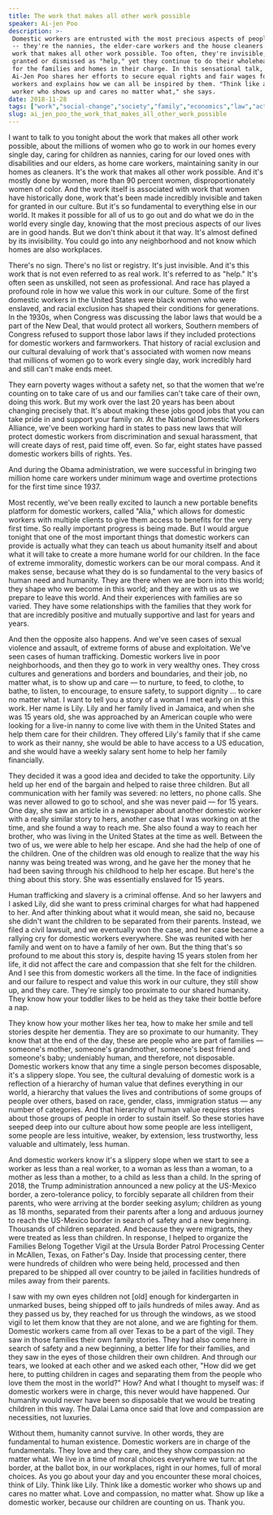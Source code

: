 ```yaml
---
title: The work that makes all other work possible
speaker: Ai-jen Poo
description: >-
 Domestic workers are entrusted with the most precious aspects of people's lives
 -- they're the nannies, the elder-care workers and the house cleaners who do the
 work that makes all other work possible. Too often, they're invisible, taken for
 granted or dismissed as "help," yet they continue to do their wholehearted best
 for the families and homes in their charge. In this sensational talk, activist
 Ai-Jen Poo shares her efforts to secure equal rights and fair wages for domestic
 workers and explains how we can all be inspired by them. "Think like a domestic
 worker who shows up and cares no matter what," she says.
date: 2018-11-28
tags: ["work","social-change","society","family","economics","law","activism","trafficking","humanity"]
slug: ai_jen_poo_the_work_that_makes_all_other_work_possible
---
```


I want to talk to you tonight about the work that makes all other work possible, about the
millions of women who go to work in our homes every single day, caring for children as
nannies, caring for our loved ones with disabilities and our elders, as home care workers,
maintaining sanity in our homes as cleaners. It's the work that makes all other work
possible. And it's mostly done by women, more than 90 percent women, disproportionately
women of color. And the work itself is associated with work that women have historically
done, work that's been made incredibly invisible and taken for granted in our culture. But
it's so fundamental to everything else in our world. It makes it possible for all of us to
go out and do what we do in the world every single day, knowing that the most precious
aspects of our lives are in good hands. But we don't think about it that way. It's almost
defined by its invisibility. You could go into any neighborhood and not know which homes
are also workplaces.

There's no sign. There's no list or registry. It's just invisible. And it's this work that
is not even referred to as real work. It's referred to as "help." It's often seen as
unskilled, not seen as professional. And race has played a profound role in how we value
this work in our culture. Some of the first domestic workers in the United States were
black women who were enslaved, and racial exclusion has shaped their conditions for
generations. In the 1930s, when Congress was discussing the labor laws that would be a
part of the New Deal, that would protect all workers, Southern members of Congress refused
to support those labor laws if they included protections for domestic workers and
farmworkers. That history of racial exclusion and our cultural devaluing of work that's
associated with women now means that millions of women go to work every single day, work
incredibly hard and still can't make ends meet.

They earn poverty wages without a safety net, so that the women that we're counting on to
take care of us and our families can't take care of their own, doing this work. But my work
over the last 20 years has been about changing precisely that. It's about making these
jobs good jobs that you can take pride in and support your family on. At the National
Domestic Workers Alliance, we've been working hard in states to pass new laws that will
protect domestic workers from discrimination and sexual harassment, that will create days
of rest, paid time off, even. So far, eight states have passed domestic workers bills of
rights. Yes.

And during the Obama administration, we were successful in bringing two million home care
workers under minimum wage and overtime protections for the first time since
1937.

Most recently, we've been really excited to launch a new portable benefits platform for
domestic workers, called "Alia," which allows for domestic workers with multiple clients
to give them access to benefits for the very first time. So really important progress is
being made. But I would argue tonight that one of the most important things that domestic
workers can provide is actually what they can teach us about humanity itself and about
what it will take to create a more humane world for our children. In the face of extreme
immorality, domestic workers can be our moral compass. And it makes sense, because what
they do is so fundamental to the very basics of human need and humanity. They are there
when we are born into this world; they shape who we become in this world; and they are
with us as we prepare to leave this world. And their experiences with families are so
varied. They have some relationships with the families that they work for that are
incredibly positive and mutually supportive and last for years and years.

And then the opposite also happens. And we've seen cases of sexual violence and assault,
of extreme forms of abuse and exploitation. We've seen cases of human trafficking. Domestic
workers live in poor neighborhoods, and then they go to work in very wealthy ones. They
cross cultures and generations and borders and boundaries, and their job, no matter what,
is to show up and care — to nurture, to feed, to clothe, to bathe, to listen, to
encourage, to ensure safety, to support dignity ... to care no matter what. I want to tell
you a story of a woman I met early on in this work. Her name is Lily. Lily and her family
lived in Jamaica, and when she was 15 years old, she was approached by an American couple
who were looking for a live-in nanny to come live with them in the United States and help
them care for their children. They offered Lily's family that if she came to work as their
nanny, she would be able to have access to a US education, and she would have a weekly
salary sent home to help her family financially.

They decided it was a good idea and decided to take the opportunity. Lily held up her end
of the bargain and helped to raise three children. But all communication with her family
was severed: no letters, no phone calls. She was never allowed to go to school, and she
was never paid — for 15 years. One day, she saw an article in a newspaper about another
domestic worker with a really similar story to hers, another case that I was working on at
the time, and she found a way to reach me. She also found a way to reach her brother, who
was living in the United States at the time as well. Between the two of us, we were able
to help her escape. And she had the help of one of the children. One of the children was
old enough to realize that the way his nanny was being treated was wrong, and he gave her
the money that he had been saving through his childhood to help her escape. But here's the
thing about this story. She was essentially enslaved for 15 years.

Human trafficking and slavery is a criminal offense. And so her lawyers and I asked Lily,
did she want to press criminal charges for what had happened to her. And after thinking
about what it would mean, she said no, because she didn't want the children to be
separated from their parents. Instead, we filed a civil lawsuit, and we eventually won the
case, and her case became a rallying cry for domestic workers everywhere. She was reunited
with her family and went on to have a family of her own. But the thing that's so profound
to me about this story is, despite having 15 years stolen from her life, it did not affect
the care and compassion that she felt for the children. And I see this from domestic
workers all the time. In the face of indignities and our failure to respect and value this
work in our culture, they still show up, and they care. They're simply too proximate to
our shared humanity. They know how your toddler likes to be held as they take their bottle
before a nap.

They know how your mother likes her tea, how to make her smile and tell stories despite
her dementia. They are so proximate to our humanity. They know that at the end of the day,
these are people who are part of families — someone's mother, someone's grandmother,
someone's best friend and someone's baby; undeniably human, and therefore, not
disposable. Domestic workers know that any time a single person becomes disposable, it's a
slippery slope. You see, the cultural devaluing of domestic work is a reflection of a
hierarchy of human value that defines everything in our world, a hierarchy that values the
lives and contributions of some groups of people over others, based on race, gender,
class, immigration status — any number of categories. And that hierarchy of human value
requires stories about those groups of people in order to sustain itself. So these stories
have seeped deep into our culture about how some people are less intelligent, some people
are less intuitive, weaker, by extension, less trustworthy, less valuable and ultimately,
less human.

And domestic workers know it's a slippery slope when we start to see a worker as less than
a real worker, to a woman as less than a woman, to a mother as less than a mother, to a
child as less than a child. In the spring of 2018, the Trump administration announced a new
policy at the US-Mexico border, a zero-tolerance policy, to forcibly separate all children
from their parents, who were arriving at the border seeking asylum; children as young as
18 months, separated from their parents after a long and arduous journey to reach the
US-Mexico border in search of safety and a new beginning. Thousands of children separated.
And because they were migrants, they were treated as less than children. In response, I
helped to organize the Families Belong Together Vigil at the Ursula Border Patrol
Processing Center in McAllen, Texas, on Father's Day. Inside that processing center, there
were hundreds of children who were being held, processed and then prepared to be shipped
all over country to be jailed in facilities hundreds of miles away from their
parents.

I saw with my own eyes children not [old] enough for kindergarten in unmarked buses, being
shipped off to jails hundreds of miles away. And as they passed us by, they reached for us
through the windows, as we stood vigil to let them know that they are not alone, and we
are fighting for them. Domestic workers came from all over Texas to be a part of the vigil.
They saw in those families their own family stories. They had also come here in search of
safety and a new beginning, a better life for their families, and they saw in the eyes of
those children their own children. And through our tears, we looked at each other and we
asked each other, "How did we get here, to putting children in cages and separating them
from the people who love them the most in the world?" How? And what I thought to myself
was: if domestic workers were in charge, this never would have happened. Our humanity
would never have been so disposable that we would be treating children in this way. The
Dalai Lama once said that love and compassion are necessities, not luxuries.

Without them, humanity cannot survive. In other words, they are fundamental to human
existence. Domestic workers are in charge of the fundamentals. They love and they care, and
they show compassion no matter what. We live in a time of moral choices everywhere we
turn: at the border, at the ballot box, in our workplaces, right in our homes, full of
moral choices. As you go about your day and you encounter these moral choices, think of
Lily. Think like Lily. Think like a domestic worker who shows up and cares no matter what.
Love and compassion, no matter what. Show up like a domestic worker, because our children
are counting on us. Thank you.

<!--
ad_duration=3.33
comment_count=17
event="TEDWomen 2018"
external_start_time=0
has_talk_citation=1
intro_duration=11.82
is_subtitle_required="False"
is_talk_featured="True"
language="en"
language_swap="False"
native_language="en"
number_of_related_talks=6
number_of_speakers=1
number_of_subtitled_videos=14
number_of_tags=9
number_of_talk_download_languages=14
number_of_talk_more_resources=0
number_of_talk_recommendations=1
number_of_talks_take_actions=3
post_ad_duration=0.83
published_timestamp="2018-12-07 15:57:38"
recording_date="2018-11-28"
speaker_description="Activist"
speaker_is_published=1
speaker_name="Ai-jen Poo"
talk_more_resources=[]
talk_name="The work that makes all other work possible"
talk_recommendations_blurb="These are the films, organizations and books that inspire a more caring future."
talks_tags=["work","social-change","society","family","economics","law","activism","trafficking","humanity"]
url_audio="https://download.ted.com/talks/AijenPoo_2018W.mp3?apikey=acme-roadrunner"
url_photo_speaker="https://pe.tedcdn.com/images/ted/75d0b9f00f05f9b7ed31435079b25ee9793a21dc_254x191.jpg"
url_photo_talk="https://s3.amazonaws.com/talkstar-photos/uploads/c43db142-5fe6-4f6c-a69d-27fa2f7614c2/Ai-JenPoo_2018W-embed.jpg"
url_webpage="https://www.ted.com/talks/ai_jen_poo_the_work_that_makes_all_other_work_possible"
video_type_name="TED Stage Talk"
-->